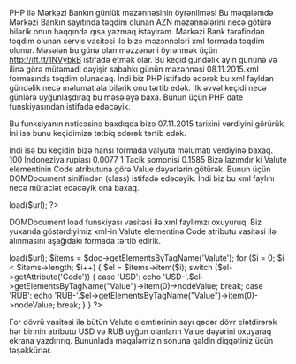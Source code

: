 PHP ilə Mərkəzi Bankın günlük məzənnəsinin öyrənilməsi
Bu məqaləmdə Mərkəzi Bankın sayıtında təqdim olunan AZN məzənnələrini necə götürə bilərik onun haqqında qısa yazmaq istəyirəm.
Mərkəzi Bank tərəfindən təqdim olunan servis vasitəsi ilə bizə məzənnələri xml formada təqdim olunur. Məsələn bu günə olan məzzənəni öyrənmək üçün http://ift.tt/1NVybkB istifadə etmək olar. Bu keçid gündəlik ayın gününə və ilinə görə mütəmadi dəyişir sabahkı günün məzənnəsi 08.11.2015.xml formasında təqdim olunacaq. İndi biz PHP istifadə edərək bu xml fayldan gündəlik necə məlumat ala bilərik onu tərtib edək.
İlk əvvəl keçidi necə günlərə uyğunlaşdıraq bu məsələyə baxa. Bunun üçün PHP date funskiyasından istifadə edəcəyik.
<?php 
echo date('d.m.Y');
?>
Bu funksiyanın nəticəsinə baxdıqda bizə 07.11.2015 tarixini verdiyini görürük.
İni isə bunu keçidimizə tətbiq edərək tərtib edək.
<?php
$url = 'http://ift.tt/1vwevhT'.date('d.m.Y') . '.xml';
?>
Indi isə bu keçidin bizə hansı formada valyuta məlumatı verdiyinə baxaq.
<Valute Code="IDR">
<Nominal>100</Nominal>
<Name>İndoneziya rupiası</Name>
<Value>0.0077</Value>
</Valute>
<Valute Code="TJS">
<Nominal>1</Nominal>
<Name>Tacik somonisi</Name>
<Value>0.1585</Value>
</Valute>
Bizə lazımdır ki Valute elementinin Code atributuna görə Value dəyərlərin götürək.
Bunun üçün DOMDocument sinifindən (class) istifadə edəcəyik. İndi biz bu xml faylını necə müraciət edəcəyik ona baxaq.
<?php 
$url = 'http://ift.tt/1vwevhT'.date('d.m.Y') . '.xml';
$doc = new \DOMDocument();
$doc->load($url); 
?>
DOMDocument load funskiyası vasitəsi ilə xml faylımızı oxuyuruq. Biz yuxarıda göstərdiyimiz xml-in Valute elementinə Code atributu vasitəsi ilə alınmasını aşağıdakı formada tərtib edirik.
<?php 
$url = 'http://ift.tt/1vwevhT'.date('d.m.Y') . '.xml';
$doc = new \DOMDocument();
$doc->load($url); 
$items = $doc->getElementsByTagName('Valute'); 
for ($i = 0; $i < $items->length; $i++) {
$el = $items->item($i);
switch ($el->getAttribute('Code')) {
case 'USD':
echo 'USD-'.$el->getElementsByTagName("Value")->item(0)->nodeValue;
break;
case 'RUB':
echo 'RUB-'.$el->getElementsByTagName("Value")->item(0)->nodeValue;
break;
}
}
?>
For dövrü vasitəsi ilə bütün Valute elemtlərinin sayı qədər dövr elətdirərək hər birinin atributu USD və RUB uyğun olanların Value dəyərini oxuyaraq ekrana yazdırırıq.
Bununlada məqaləmizin sonuna gəldin diqqətiniz üçün təşəkkürlər.
